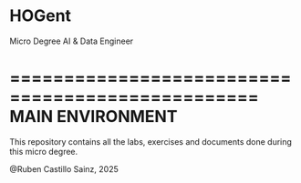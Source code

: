 # HOGent
Micro Degree AI &amp; Data Engineer

=================================================
MAIN ENVIRONMENT
=================================================

This repository contains all the labs, exercises and documents done during this micro degree.

@Ruben Castillo Sainz, 2025
